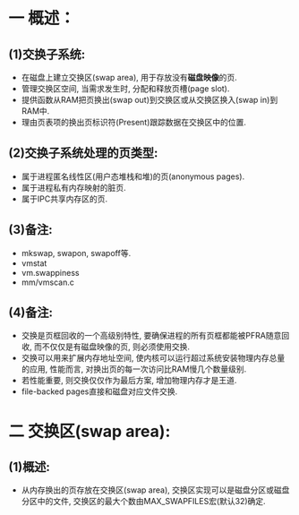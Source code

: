 # 一 概述：
## (1)交换子系统:
- 在磁盘上建立交换区(swap area), 用于存放没有**磁盘映像**的页.
- 管理交换区空间, 当需求发生时, 分配和释放页槽(page slot).
- 提供函数从RAM把页换出(swap out)到交换区或从交换区换入(swap in)到RAM中.
- 理由页表项的换出页标识符(Present)跟踪数据在交换区中的位置.

## (2)交换子系统处理的页类型:
- 属于进程匿名线性区(用户态堆栈和堆)的页(anonymous pages).
- 属于进程私有内存映射的脏页.
- 属于IPC共享内存区的页.

## (3)备注:
- mkswap, swapon, swapoff等.
- vmstat
- vm.swappiness
- mm/vmscan.c

## (4)备注:
- 交换是页框回收的一个高级别特性, 要确保进程的所有页框都能被PFRA随意回收, 而不仅仅是有磁盘映像的页, 则必须使用交换.
- 交换可以用来扩展内存地址空间, 使内核可以运行超过系统安装物理内存总量的应用, 性能而言, 对换出页的每一次访问比RAM慢几个数量级别.
- 若性能重要, 则交换仅仅作为最后方案, 增加物理内存才是王道.
- file-backed pages直接和磁盘对应文件交换.

# 二 交换区(swap area):
## (1)概述:
- 从内存换出的页存放在交换区(swap area), 交换区实现可以是磁盘分区或磁盘分区中的文件, 交换区的最大个数由MAX_SWAPFILES宏(默认32)确定.
